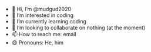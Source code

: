 - 👋 Hi, I’m @mudgud2020
- 👀 I’m interested in coding
- 🌱 I’m currently learning coding
- 💞️ I’m looking to collaborate on nothing (at the moment)
- 📫 How to reach me: email
- 😄 Pronouns: He, him


<!---
mudgud2020/mudgud2020 is a ✨ special ✨ repository because its `README.md` (this file) appears on your GitHub profile.
You can click the Preview link to take a look at your changes.
--->
